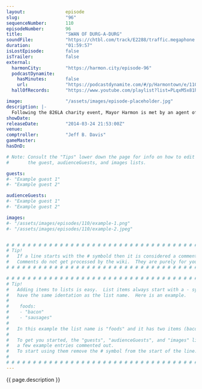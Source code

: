 ```yaml
---
layout:               episode
slug:                 "96"
sequenceNumber:       110
episodeNumber:        96
title:                "SWAN OF DURG-A-DURG"
soundFile:            "https://chtbl.com/track/E2288/traffic.megaphone.fm/STA7122764314.mp3?updated=1556131723"
duration:             "01:59:57"
isLostEpisode:        false
isTrailer:            false
external:
  harmonCity:         "https://harmon.city/episode-96"
  podcastDynamite:
    hasMinutes:       false
    url:              "https://podcastdynamite.com/#/p/Harmontown/e/110/96"
  hallOfRecords:      "https://www.youtube.com/playlist?list=PLqxM5x81hNOal6Wf6vIe10MR_vraUlb8L"

image:                "/assets/images/episode-placeholder.jpg"
description: |-
  Following the 826LA charity event, Mayor Harmon is met by an agent of compromise when a psychologist takes the stage. Later, Erin McGathy attempts her first Dungeon Mastering in D&D!
showDate:             
releaseDate:          "2014-03-24 21:53:00Z"
venue:                
comptroller:          "Jeff B. Davis"
gameMaster:           
hasDnD:               

# Note: Consult the "Tips" lower down the page for info on how to edit
#       the guest, audienceGuests, and images lists.

guests:
#- "Example guest 1"
#- "Example guest 2"

audienceGuests:
#- "Example guest 1"
#- "Example guest 2"

images:
#- "/assets/images/episodes/110/example-1.png"
#- "/assets/images/episodes/110/example-2.jpeg"


# # # # # # # # # # # # # # # # # # # # # # # # # # # # # # # # # # # # # # # # # # # # #
# Tip!
#   If a line starts with the # symbold then it is considered a comment.
#   Comments do not get processed by the wiki.  They are purely for your information.
# # # # # # # # # # # # # # # # # # # # # # # # # # # # # # # # # # # # # # # # # # # # #

# # # # # # # # # # # # # # # # # # # # # # # # # # # # # # # # # # # # # # # # # # # # #
# Tip!
#   Adding items to lists is easy.  List items always start with a - symbol and have
#   have the same identation as the list name.  Here is an example.
#
#    foods:
#    - "bacon"
#    - "sausages"
#
#   In this example the list name is "foods" and it has two items (bacon, and sausages).
#
#   To get you started, the "guests", "audienceGuests", and "images" lists below have
#   a few example entries commented out.
#   To start using them remove the # symbol from the start of the line.
#
# # # # # # # # # # # # # # # # # # # # # # # # # # # # # # # # # # # # # # # # # # # # #
---
```


<!-- The episode description will be rendered here -->
{{ page.description }}

<!-- Add your content BELOW here -->
<!-- vvvvvvvvvvvvvvvvvvvvvvvvvvv -->




<!-- ^^^^^^^^^^^^^^^^^^^^^^^^^^^ -->
<!-- Add your content ABOVE here -->

<!-- The episode gallery will be rendered here -->